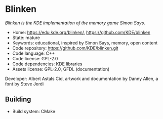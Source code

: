 # Blinken

_Blinken is the KDE implementation of the memory game Simon Says._

- Home: https://edu.kde.org/blinken/, https://github.com/KDE/blinken
- State: mature
- Keywords: educational, inspired by Simon Says, memory, open content
- Code repository: https://github.com/KDE/blinken.git
- Code language: C++
- Code license: GPL-2.0
- Code dependencies: KDE libraries
- Assets license: GPL-2.0, GFDL (documentation)

Developer: Albert Astals Cid, artwork and documentation by Danny Allen, a font by Steve Jordi

## Building

- Build system: CMake